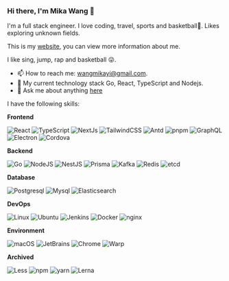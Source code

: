 ### Hi there, I'm Mika Wang 👋

I'm a full stack engineer. I love coding, travel, sports and basketball🏀. Likes exploring unknown fields.

This is my [website](https://miwy.site), you can view more information about me.

I like sing, jump, rap and basketball 😜.

- 📫 How to reach me: wangmikayi@gmail.com.
- 🌱 My current technology stack Go, React, TypeScript and Nodejs.
- 💬 Ask me about anything [here](https://github.com/wangyi12358/wangyi12358/issues)

<!-- > Hey, I am currently looking for a job. If you have any recommendations, please contact me. Thank you.🌹
>
> 嘿，我目前正在找工作。 如果您有任何建议，请与我联系。 谢谢。🌹 -->

I have the following skills:

**Frontend**

<p>
  <img alt="React" src="https://img.shields.io/badge/-React-45b8d8?style=flat-square&logo=react&logoColor=white" />
  <img alt="TypeScript" src="https://img.shields.io/badge/-TypeScript-007ACC?style=flat-square&logo=typescript&logoColor=white" />
  <img alt="NextJs" src="https://img.shields.io/badge/-NextJs-000000?style=flat-square&logo=nextdotjs&logoColor=white" />
  <img alt="TailwindCSS" src="https://img.shields.io/badge/-tailwindcss-50B3D0?style=flat-square&logo=tailwindcss&logoColor=white" />
  <img alt="Antd" src="https://img.shields.io/badge/-Antd-0170FE?style=flat-square&logo=antdesign&logoColor=white" />
  <img alt="pnpm" src="https://img.shields.io/badge/-pnpm-f69220?style=flat-square&logo=pnpm&logoColor=white" />
  <img alt="GraphQL" src="https://img.shields.io/badge/-GraphQL-E10098?style=flat-square&logo=graphql&logoColor=white" />
  <img alt="Electron" src="https://img.shields.io/badge/-Electron-47848F?style=flat-square&logo=electron&logoColor=white" />
  <img alt="Cordova" src="https://img.shields.io/badge/-Cordova-E8E8E8?style=flat-square&logo=apachecordova&logoColor=black" />
</p>

**Backend**

<p>
  <img alt="Go" src="https://img.shields.io/badge/-Go-00add8?style=flat-square&logo=Go&logoColor=white" />
  <img alt="NodeJS" src="https://img.shields.io/badge/-NodeJS-43853d?style=flat-square&logo=Node.js&logoColor=white" />
  <img alt="NestJS" src="https://img.shields.io/badge/-NestJS-ea2845?style=flat-square&logo=nestjs&logoColor=white" />
  <img alt="Prisma" src="https://img.shields.io/badge/-Prisma-2D3748?style=flat-square&logo=prisma&logoColor=white" />
  <img alt="Kafka" src="https://img.shields.io/badge/-Kafka-231f20?style=flat-square&logo=apachekafka&logoColor=white" />
  <img alt="Redis" src="https://img.shields.io/badge/-Redis-dc382d?style=flat-square&logo=redis&logoColor=white" />
  <img alt="etcd" src="https://img.shields.io/badge/-etcd-419EDA?style=flat-square&logo=etcd&logoColor=white" />
</p>

**Database**

<p>
  <img alt="Postgresql" src="https://img.shields.io/badge/-Postgresql-4169e1?style=flat-square&logo=Postgresql&logoColor=white" />
  <img alt="Mysql" src="https://img.shields.io/badge/-Mysql-4479a1?style=flat-square&logo=mysql&logoColor=white" />
  <img alt="Elasticsearch" src="https://img.shields.io/badge/-Elasticsearch-005571?style=flat-square&logo=elasticsearch&logoColor=white" />
</p>

**DevOps**

<p>
  <img alt="Linux" src="https://img.shields.io/badge/-Linux-fcc624?style=flat-square&logo=Linux&logoColor=black" />
  <img alt="Ubuntu" src="https://img.shields.io/badge/-Ubuntu-DB652A?style=flat-square&logo=ubuntu&logoColor=white" />
  <img alt="Jenkins" src="https://img.shields.io/badge/-Jenkins-d24939?style=flat-square&logo=Jenkins&logoColor=white" />
  <img alt="Docker" src="https://img.shields.io/badge/-Docker-46a2f1?style=flat-square&logo=docker&logoColor=white" />
  <img alt="nginx" src="https://img.shields.io/badge/-nginx-009639?style=flat-square&logo=nginx&logoColor=white" />
</p>

**Environment**

<p>
  <img alt="macOS" src="https://img.shields.io/badge/-macOS-000000?style=flat-square&logo=macos&logoColor=white" />
  <img alt="JetBrains" src="https://img.shields.io/badge/-JetBrains-000000?style=flat-square&logo=jetbrains&logoColor=white" />
  <img alt="Chrome" src="https://img.shields.io/badge/-Chrome-4285F4?style=flat-square&logo=googlechrome&logoColor=white" />
  <img alt="Warp" src="https://img.shields.io/badge/-Warp-01A4FF?style=flat-square&logo=warp&logoColor=white" />
</p>

**Archived**

<p>
  <img alt="Less" src="https://img.shields.io/badge/-Less-1D365D?style=flat-square&logo=less&logoColor=white" />
  <img alt="npm" src="https://img.shields.io/badge/-npm-CB3837?style=flat-square&logo=npm&logoColor=white" />
  <img alt="yarn" src="https://img.shields.io/badge/-yarn-2C8EBB?style=flat-square&logo=yarn&logoColor=white" />
  <img alt="Lerna" src="https://img.shields.io/badge/-Lerna-9333EA?style=flat-square&logo=lerna&logoColor=white" />
</p>

<!--
**wangyi12358/wangyi12358** is a ✨ _special_ ✨ repository because its `README.md` (this file) appears on your GitHub profile.

Here are some ideas to get you started:
- 🔭 I’m currently working on ...
- 🌱 I’m currently learning Go、React、Nodejs
- 👯 I’m looking to collaborate on ...
- 🤔 I’m looking for help with ...
- 💬 Ask me about [anything here](https://github.com/wangyi12358/wangyi12358/issues)
- 📫 How to reach me: wangmikayi@gmail.com
- 😄 Pronouns: ...
- ⚡ Fun fact: ...
-->

